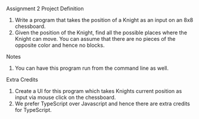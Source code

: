 Assignment 2
Project Definition
1. Write a program that takes the position of a Knight as an input on an 8x8
chessboard.
2. Given the position of the Knight, find all the possible places where the Knight can
move. You can assume that there are no pieces of the opposite color and hence no
blocks.

Notes
1. You can have this program run from the command line as well.

Extra Credits
1. Create a UI for this program which takes Knights current position as input via mouse
click on the chessboard.
2. We prefer TypeScript over Javascript and hence there are extra credits for
TypeScript.
